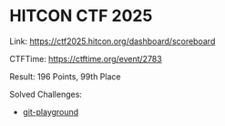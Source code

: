 # HITCON CTF 2025

Link: <https://ctf2025.hitcon.org/dashboard/scoreboard>

CTFTime: <https://ctftime.org/event/2783>

Result: 196 Points, 99th Place

Solved Challenges:

- [git-playground](./git-playground.md)
